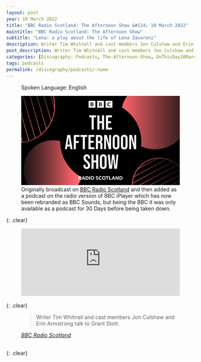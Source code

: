```yaml
---
layout: post
year: 10 March 2022
title: "BBC Radio Scotland: The Afternoon Show &#124; 10 March 2022"
maintitle: "BBC Radio Scotland: The Afternoon Show"
subtitle: "Lena: a play about the life of Lena Zavaroni"
description: Writer Tim Whitnall and cast members Jon Culshaw and Erin Armstrong talk to Grant Stott.
post_description: Writer Tim Whitnall and cast members Jon Culshaw and Erin Armstrong talk to Grant Stott.
categories: [Discography:-Podcasts, The-Afternoon-Show, OnThisDay10March]
tags: podcasts
permalink: /discography/podcasts/:name
---
```


<figure class="fig3">
<p>Spoken Language: English</p>
<a href="/assets/images/BBC-PIDs/1920xn/p0f0bknv.jpg"><img src="/assets/images/BBC-PIDs/1920xn/p0f0bknv.jpg" class="full-width zoom-in" /></a>
Originally broadcast on <a class="external-link" href="https://www.bbc.co.uk/programmes/p0btq2m8">BBC Radio Scotland</a> and then added as a podcast on the radio version of BBC iPlayer which has now been rebranded as BBC Sounds, but being the BBC it was only available as a podcast for 30 Days before being taken down.
</figure>

{: .clear}

<figure class="fig3">
<iframe src="https://www.listennotes.com/podcasts/the-afternoon-show/lena-a-play-about-the-life-2dnr5Nqj3JY/embed/" height="180px" width="100%" style="width: 1px; min-width: 100%;" frameborder="0" scrolling="no" loading="lazy"></iframe>
</figure>

{: .clear}

<figure class="fig3">
<blockquote>Writer Tim Whitnall and cast members Jon Culshaw and Erin Armstrong talk to Grant Stott.</blockquote>
<cite><a class="external-link" href="https://www.bbc.co.uk/programmes/p0btq2m8">BBC Radio Scotland</a></cite>
</figure>

<br />{: .clear}

